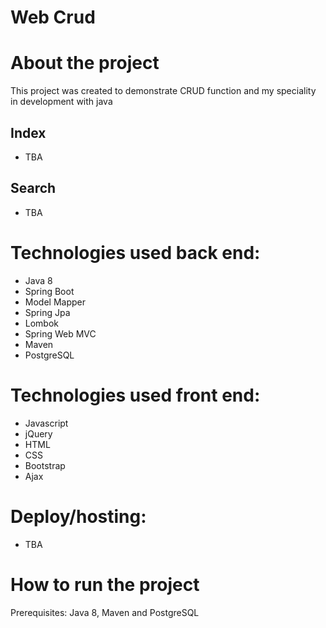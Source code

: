 # Web Crud

# About the project
This project was created to demonstrate CRUD function and my speciality in development with java

## Index

- TBA

## Search

- TBA

# Technologies used back end:

- Java 8
- Spring Boot
- Model Mapper
- Spring Jpa
- Lombok
- Spring Web MVC
- Maven
- PostgreSQL

# Technologies used front end:

 - Javascript
 - jQuery 
 - HTML 
 - CSS 
 - Bootstrap
 - Ajax

# Deploy/hosting:

- TBA

# How to run the project 

Prerequisites: Java 8, Maven and PostgreSQL

## 
